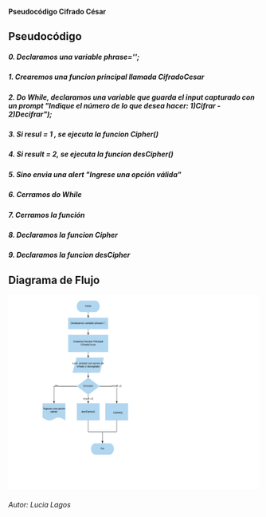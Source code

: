  __Pseudocódigo Cifrado César__

## 	__Pseudocódigo__
##### 0. Declaramos una variable phrase='';
##### 1. Crearemos una funcion principal llamada CifradoCesar
##### 2. Do While, declaramos una variable que guarda el input capturado con un prompt "Indique el número de lo que desea hacer: 1)Cifrar - 2)Decifrar");
##### 3. Si resul = 1 , se ejecuta la funcion Cipher()
##### 4. Si result = 2, se ejecuta la funcion desCipher()
##### 5. Sino envia una alert "Ingrese una opción válida"
##### 6. Cerramos do While
##### 7. Cerramos la función

##### 8. Declaramos la funcion Cipher
##### 9. Declaramos la funcion desCipher

## Diagrama de Flujo
![Flowchat Cifrado Cesar](https://github.com/lucyloules/Cifrado_Cesar/blob/master/Cifrado%20Cesar%20-%20Page%201.jpeg?raw=true)


###### *Autor: Lucia Lagos*
	
